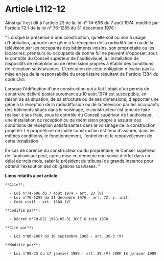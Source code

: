 # Article L112-12

Ainsi qu'il est dit à l'article 23 de la loi n° 74-696 du 7 août 1974, modifié par l'article 72-I de la loi n° 76-1285 du 31
décembre 1976 : 

" Lorsque la présence d'une construction, qu'elle soit ou non à usage d'habitation, apporte une gêne à la réception de la
radiodiffusion ou de la télévision par les occupants des bâtiments voisins, son propriétaire ou les locataires, preneurs ou
occupants de bonne foi ne peuvent s'opposer, sous le contrôle du Conseil supérieur de l'audiovisuel, à l'installation de
dispositifs de réception ou de réémission propres à établir des conditions de réception satisfaisantes. L'exécution de cette
obligation n'exclut pas la mise en jeu de la responsabilité du propriétaire résultant de l'article 1384 du code civil. 

Lorsque l'édification d'une construction qui a fait l'objet d'un permis de construire délivré postérieurement au 10 août 1974
est susceptible, en raison de sa situation, de sa structure ou de ses dimensions, d'apporter une gêne à la réception de la
radiodiffusion ou de la télévision par les occupants des bâtiments situés dans le voisinage, le constructeur est tenu de
faire réaliser à ses frais, sous le contrôle du Conseil supérieur de l'audiovisuel, une installation de réception ou de
réémission propre à assurer des conditions de réception satisfaisantes dans le voisinage de la construction projetée. Le
propriétaire de ladite construction est tenu d'assurer, dans les mêmes conditions, le fonctionnement, l'entretien et le
renouvellement de cette installation. 

En cas de carence du constructeur ou du propriétaire, le Conseil supérieur de l'audiovisuel peut, après mise en demeure non
suivie d'effet dans un délai de trois mois, saisir le président du tribunal de grande instance pour obtenir l'exécution des
obligations susvisées. "

**Liens relatifs à cet article**

	**Cite**:

	  - Loi n°74-696 du 7 août 1974 - art. 23 (V)
	  - Loi n°76-1285 du 31 décembre 1976 - art. 72, v. init.
	  - Code civil - art. 1384 (V)

	**Codifié par**:

	  - Décret n°78-621 1978-05-31 JORF 8 juin 1978

	**Cité par**:

	  - Loi n°86-1067 du 30 septembre 1986 - art. 30-3 (V)

	**Modifié par**:

	  - Loi n°89-25 du 17 janvier 1989 - art. 29 (V) JORF 18 janvier 1989
